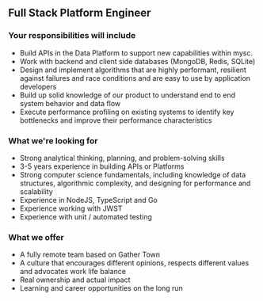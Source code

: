 ## Full Stack Platform Engineer

### Your responsibilities will include

-   Build APIs in the Data Platform to support new capabilities within mysc.
-   Work with backend and client side databases (MongoDB, Redis, SQLite)
-   Design and implement algorithms that are highly performant, resilient against failures and race conditions and are easy to use by application developers
-   Build up solid knowledge of our product to understand end to end system behavior and data flow
-   Execute performance profiling on existing systems to identify key bottlenecks and improve their performance characteristics

### What we're looking for

-   Strong analytical thinking, planning, and problem-solving skills
-   3-5 years experience in building APIs or Platforms
-   Strong computer science fundamentals, including knowledge of data structures, algorithmic complexity, and designing for performance and scalability
-   Experience in NodeJS, TypeScript and Go
-   Experience working with JWST
-   Experience with unit / automated testing

### What we offer

-   A fully remote team based on Gather Town
-   A culture that encourages different opinions, respects different values and advocates work life balance
-   Real ownership and actual impact
-   Learning and career opportunities on the long run
